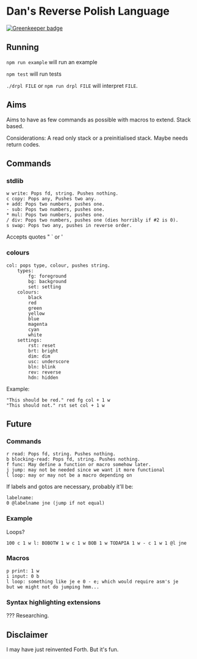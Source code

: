 # Dan's Reverse Polish Language

[![Greenkeeper badge](https://badges.greenkeeper.io/danwdart/drpl.svg)](https://greenkeeper.io/)

## Running

`npm run example` will run an example

`npm test` will run tests

`./drpl FILE` or `npm run drpl FILE` will interpret `FILE`.

## Aims

Aims to have as few commands as possible with macros to extend.
Stack based.

Considerations: A read only stack or a preinitialised stack. Maybe needs return codes.

## Commands

### stdlib

```
w write: Pops fd, string. Pushes nothing.
c copy: Pops any, Pushes two any.
+ add: Pops two numbers, pushes one.
- sub: Pops two numbers, pushes one.
* mul: Pops two numbers, pushes one.
/ div: Pops two numbers, pushes one (dies horribly if #2 is 0).
s swap: Pops two any, pushes in reverse order.
```

Accepts quotes " \` or '

### colours

```
col: pops type, colour, pushes string.
    types:
        fg: foreground
        bg: background
        set: setting
    colours:
        black
        red
        green
        yellow
        blue
        magenta
        cyan
        white
    settings:
        rst: reset
        brt: bright
        dim: dim
        usc: underscore
        bln: blink
        rev: reverse
        hdn: hidden
```

Example:
```
"This should be red." red fg col + 1 w
"This should not." rst set col + 1 w
```

## Future

### Commands
```
r read: Pops fd, string. Pushes nothing.
b blocking-read: Pops fd, string. Pushes nothing.
f func: May define a function or macro somehow later.
j jump: may not be needed since we want it more functional
l loop: may or may not be a macro depending on
```

If labels and gotos are necessary, probably it'll be:
```
labelname:
0 @labelname jne (jump if not equal)
```

### Example

Loops?

`100 c 1 w l: BOBOTW 1 w c 1 w BOB 1 w TODAPIA 1 w - c 1 w 1 @l jne`

### Macros

```
p print: 1 w
i input: 0 b
l loop: something like je e 0 - e; which would require asm's je
but we might not do jumping hmm...
```

### Syntax highlighting extensions

??? Researching.

## Disclaimer

I may have just reinvented Forth. But it's fun.
